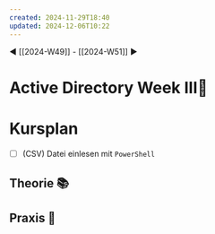 ```yaml
---
created: 2024-11-29T18:40
updated: 2024-12-06T10:22
---
```

◀ [[2024-W49]] - [[2024-W51]] ▶
# Active Directory Week III🎉

# Kursplan
* [ ] (CSV) Datei einlesen mit `PowerShell`
## Theorie 📚
## Praxis 🧩